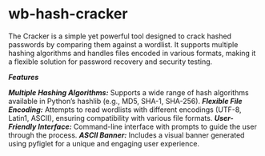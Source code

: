 # wb-hash-cracker
The Cracker is a simple yet powerful tool designed to crack hashed passwords by comparing them against a wordlist. It supports multiple hashing algorithms and handles files encoded in various formats, making it a flexible solution for password recovery and security testing.

***Features***

***Multiple Hashing Algorithms:*** Supports a wide range of hash algorithms available in Python’s hashlib (e.g., MD5, SHA-1, SHA-256).
***Flexible File Encoding:*** Attempts to read wordlists with different encodings (UTF-8, Latin1, ASCII), ensuring compatibility with various file formats.
***User-Friendly Interface:*** Command-line interface with prompts to guide the user through the process.
***ASCII Banner:*** Includes a visual banner generated using pyfiglet for a unique and engaging user experience.
